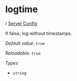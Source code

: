 # logtime

/ [Server Config](/ref/config/index.md) 

If false, log without timestamps.

*Default value*: `true`

*Reloadable*: `true`

*Types*

- `string`


